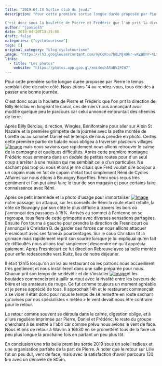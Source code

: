 ```yaml
---
title: "2019.04.18 Sortie club du jeudi"
description: "Pour cette première sortie longue durée proposée par Pierre le temps semblait être de notre côté. Nous étions 14 au rendez-vous, tous décidés à passer une bonne journée.

C'est donc sous la houlette de Pierre et Frédéric que l'on prit la direction de Billy Berclau en longeant le canal, ces derniers nous annonçant avoir modifié quelque peu le parcours car celui annoncé empruntait des chemins de terre."
author: "jpamielh"
date: 2019-04-20T13:35:08
draft: false
categories: ["cyclotourisme"]
tags: []
original_category: "blog-cyclotourisme"
image: "https://lh3.googleusercontent.com/9yCqKou7h8LMjR9kr-wKZ8BhP-KLt8IWveSOuMGK0hV3mVwQQ-g6YS5xLcMYB1F7j73j8vEo60gtHbA0OLeFHn0dRWvAH5IJfKUX8By6eeQo82PsmYDbZl9Pt8AHBX8t60dLo5Coy5kANgHQ6uQFyZ27ijhB1XCeiANy7Jku5xNwylmk89cspwAA2dbS622IqWvEkeZURI57apKh96CeaWSGvsOG_BawC9hHSVgwYS8t3dMx-JD_o2ZrLEruJQHlIZpLAB3kiEnqx1bjXQKQ-4IfXBtDPR3WpCXdF5Mcg0572oBMXPBgxyBxik8_jIzVtCNy2DZz4MtaY8BUbZqpQ9Cc3JgwHet_TnC8--cDId-esuJrAdp0xe6vZGuqFHnujjxO5iFrypGenbM8UkGqcnuPnjAowMbeXmx2sgYsKzWZQ3IcjkKFmetOPzhwPrMzEhw8xVwKdeCzZQ4cqtqRkPsBjU5adRjehY2hCs_1tWlvQFUCgUdm2lpKAnrv8i1TQzu2HV949NWqch5aim8OAa1DDa3ePriEEuxesIsT-4ykDMurwYItHZrMy0rMAbqvZbt1-m1qVcO84HidhKm0XFzhmXLQIfp5-0vulhhXvj64lpP_dE2LIYwqbBztUuVZLbnR-H02YgMPuv1TFlfgycHHARQuVqFA=w1024-h768-no"
links:
  - title: "Les photos"
    website: "https://photos.app.goo.gl/xmi4eqhARaBVJFCW7"
---
```


Pour cette première sortie longue durée proposée par Pierre le temps semblait être de notre côté. Nous étions 14 au rendez-vous, tous décidés à passer une bonne journée.

C'est donc sous la houlette de Pierre et Frédéric que l'on prit la direction de Billy Berclau en longeant le canal, ces derniers nous annonçant avoir modifié quelque peu le parcours car celui annoncé empruntait des chemins de terre.

<!--more-->

Après Billy Berclau, direction, Wingles, Bénifontaine pour aller sur Albin St Nazaire et la première grimpette de la journée avec la petite montée de Lorette où au sommet Daniel eut le temps de nous prendre en photo. Certes cette première partie de balade nous obligea à traverser plusieurs villages[![Image](https://lh3.googleusercontent.com/Cn7XkeFVA4binTlOKTO6YbW_nsp_zjPQ1SoiMq_E5cmwcc8J4XCDmfNTYUEodRkciSKneQoJcOE4oajyNs0dhm5bwH3351dU6F7psCY4K4ZyrvBh_16RTVoPGPDRW6Fv3ym8awGzCBcFDku_srxhylEYKcH60GRE9mNwLudG6IIEY_-pgq9Q5RT_yKzOa8gsMl0x1TnNN5jpw3IbECIUYWIg7983y2HiNRDCok67pUsgmbq_pgLnFWJd27YLDgfKiTM1wipIHkjWd8qihbAOILWdmshEzEVlxC0X5vmaC1wF9gZWwA78NWNxsqj3oRsX2RorbpVwecMA7Ee2zAVh9xaYPTLJIuFttXvFN9l2v3xUM4LgzqeXnzHOWhDslpCN2izwRlE4EhJSOn_cFY8QzaNF8M4V5-FmLMcW5Hj9pSPcPlt50FdkKetHrk_RtKDVrBBHfspzhdDDs1RW7sRhZ89rQSrrmxpNhBCVfyjkIduvpj_Qoo5YQwr-1k_g0U7Xsaic2LnHx_Q6WlgyS5DqMnEUlMn6IgCc-f3j5PFm6vvyIe846vFHP_CYntJhuUqnqBQKQMvW-H8tXW5Lroy2Y8K2MgrIsJM5Or4M4VcnfghHyAreuKnS1myRm7rFlAvnwjiMMWzOJkKELfA1iZvwERjiMAvsL-NvueEte5Dkwi7KPpl7bkAEjVG5TaOg9EYDhC_gash8ir8wEvc2FKFFfDTCOA=w500-h889-no)](https://lh3.googleusercontent.com/Cn7XkeFVA4binTlOKTO6YbW_nsp_zjPQ1SoiMq_E5cmwcc8J4XCDmfNTYUEodRkciSKneQoJcOE4oajyNs0dhm5bwH3351dU6F7psCY4K4ZyrvBh_16RTVoPGPDRW6Fv3ym8awGzCBcFDku_srxhylEYKcH60GRE9mNwLudG6IIEY_-pgq9Q5RT_yKzOa8gsMl0x1TnNN5jpw3IbECIUYWIg7983y2HiNRDCok67pUsgmbq_pgLnFWJd27YLDgfKiTM1wipIHkjWd8qihbAOILWdmshEzEVlxC0X5vmaC1wF9gZWwA78NWNxsqj3oRsX2RorbpVwecMA7Ee2zAVh9xaYPTLJIuFttXvFN9l2v3xUM4LgzqeXnzHOWhDslpCN2izwRlE4EhJSOn_cFY8QzaNF8M4V5-FmLMcW5Hj9pSPcPlt50FdkKetHrk_RtKDVrBBHfspzhdDDs1RW7sRhZ89rQSrrmxpNhBCVfyjkIduvpj_Qoo5YQwr-1k_g0U7Xsaic2LnHx_Q6WlgyS5DqMnEUlMn6IgCc-f3j5PFm6vvyIe846vFHP_CYntJhuUqnqBQKQMvW-H8tXW5Lroy2Y8K2MgrIsJM5Or4M4VcnfghHyAreuKnS1myRm7rFlAvnwjiMMWzOJkKELfA1iZvwERjiMAvsL-NvueEte5Dkwi7KPpl7bkAEjVG5TaOg9EYDhC_gash8ir8wEvc2FKFFfDTCOA=w500-h889-no) mais nous savions que rapidement nous allions retrouver le calme de la campagne et quelques difficultés. Après cette première montagne Frédéric nous emmena dans un dédale de petites routes pour d'un seul coup s'arrêter à une maison qui me semblait celle d'un particulier. Ne sachant pas trop où nous étions je me disais que Fred voulait dire bonjour à un copain mais en fait de copain c'était tout simplement Rémi de Cycles Affaires car nous étions à Bouvigny Boyeffles. Rémi nous reçus très gentiment et l'on put ainsi faire le tour de son magasin et pour certains faire connaissance avec Rémi.

Après ce petit intermède et la photo d'usage pour immortaliser [![Image](https://lh3.googleusercontent.com/lUj6XaIcfGCoZt6KeCc-MkLSIUU8uSdjubs4G63ehysM2XzQqbWG7HHX2r3S_t7kiFtB-1Jg9OiDwEo4-7EX16IBntZk_pFJntcZcFECYD-5_stDV7mzz05isct2WpC6OiAIcVBlE9OKLeiFyqXtavMcqr_XLaDvI8vmqmjB1HaDf-a4EMf74yESVq1PfInl_phPPUb7wlmdnkSSLnnX7JIqbEYP_RoLsPo7VTHyzUUymcjSUmICnSPJhcRNaUDg_LrCzK1HJkYIT6BsTRNy3K6RfapenlVRZg2l-rDxJceh5zEHGp4qbv6CjpjO8pne3t5TdB4xVi4ORa97sz_wzZN2UH2j5sTM9kvxKlrDnywFfPv9aQWVIJBqwy7d_bqtZF7P9MH1e_uN35vged2fkbwXefB7a1knYs-SUPxFog321QYOzXgGPvQy-i-k9JPzsx4MlaqiuNVw6yU5BVsp_v1VgYlXTY4log3cjDOiRMkDF8ScQ02vZDVpcS-saaW4mRv5YsNvA-3PXTWU6mW98L_Zjqz3zZVOAEnFPxwe_A2nZRH7yq3dhqf54hFKWFh0gAlVcm8kVXx_pveeEE6w9H4iBkpngfebuFmPEVAi96TEBAXa6fAG1HDgz84kjGOajEkwNydLxhoWImyobl7nAgAqkTP40RGhobCGaAaSLAXlzmeAZAVtcJUwxhJ81FyqMTSfm2CoyBJqlL0TeaJu4pQb2g=w1024-h768-no)](https://lh3.googleusercontent.com/lUj6XaIcfGCoZt6KeCc-MkLSIUU8uSdjubs4G63ehysM2XzQqbWG7HHX2r3S_t7kiFtB-1Jg9OiDwEo4-7EX16IBntZk_pFJntcZcFECYD-5_stDV7mzz05isct2WpC6OiAIcVBlE9OKLeiFyqXtavMcqr_XLaDvI8vmqmjB1HaDf-a4EMf74yESVq1PfInl_phPPUb7wlmdnkSSLnnX7JIqbEYP_RoLsPo7VTHyzUUymcjSUmICnSPJhcRNaUDg_LrCzK1HJkYIT6BsTRNy3K6RfapenlVRZg2l-rDxJceh5zEHGp4qbv6CjpjO8pne3t5TdB4xVi4ORa97sz_wzZN2UH2j5sTM9kvxKlrDnywFfPv9aQWVIJBqwy7d_bqtZF7P9MH1e_uN35vged2fkbwXefB7a1knYs-SUPxFog321QYOzXgGPvQy-i-k9JPzsx4MlaqiuNVw6yU5BVsp_v1VgYlXTY4log3cjDOiRMkDF8ScQ02vZDVpcS-saaW4mRv5YsNvA-3PXTWU6mW98L_Zjqz3zZVOAEnFPxwe_A2nZRH7yq3dhqf54hFKWFh0gAlVcm8kVXx_pveeEE6w9H4iBkpngfebuFmPEVAi96TEBAXa6fAG1HDgz84kjGOajEkwNydLxhoWImyobl7nAgAqkTP40RGhobCGaAaSLAXlzmeAZAVtcJUwxhJ81FyqMTSfm2CoyBJqlL0TeaJu4pQb2g=w1024-h768-no)notre passage, on attaqua, sur les conseils de Rémi la route étant refaite, la côte de Bouvigny par son côté le plus difficile à travers les bois où j'annonçai des passages à 15%. Arrivés au sommet à l'antenne on se regroupa, tous fiers de cette grimpette avec diverses sensations partagées. Ensuite l'on tourna à gauche pour prendre la direction de Fresnicourt où j'annonçai à Christian B. de garder des forces car nous allions attaquer Fresnicourt avec ses fameux pourcentages. Sur le coup Christian fit la grimace mais rapidement reprit son sourire lorsque je lui expliquai qu'en fait de difficultés nous allions tout simplement descendre ce qu'il apprécia gaiement. Après Fresnicourt ce fut direction Rebreuve avec sa belle montée pour enfin redescendre vers Ruitz, lieu de notre déjeuner.

Il était 12h15 lorsqu'on arriva au restaurant où les patrons nous accueillirent très gentiment et nous installèrent dans une salle préparée pour nous. Chacun prit son temps de se dévêtir et de s’installer [![Image](https://lh3.googleusercontent.com/t8sTmyGRYPXe_JAWPR-gPPxhZxzcW__rmobJ5LgBknlRUc8s47d41tvODbMQOaCWyJNnvFyFCEs1ME83vbQMsg0ve22JToM_u0MvMciM4kYGkgEj7mQvyRRfk3DNwYR1QLfiGn7pVqBj9WYo7MTrWKWfrNr_HDyBIWf5-uE_skWGLUloqgw3m7AcYpyFaML7c-MhFmuo_gqwoxIStXeQZIWUnYRSy2Rnx_fQQgp0zSKLSqisS5ZP6i-Q2ThhAxXuf_hnTSvMb4F7fNfqiRqWTSNGtpwXrq3asPIuRg58Cd_-wPF5rF0rdFqjCt9bx4wOndFB4N5948-7HXttU_DvyT057k4rFEp08uw_SqWzEZjCMhP81Se53PNeUFX4vseKm4ycJKvEiF2miLDIYNNgqDAb-obSeLAY--cKix3uue0b4RdkNdvZKKNjRQPUv106hw7ERl2G94qEzXYjRicqdUIdwrgnqXIp9sW7GGxgG48rnREaJk6Gv2kA-61MmuVhyKGcfIL-zDHhULVl8IBu_yatAcHfqPzKK3ykcRB1p7Vv5nZuwYu81A65doKMezLIOcB7nYtGQRVrWcG31PP8hAvNfw4V-3HGoWKpgY81R4J7xIT_W2wtItXmtMbFIdX7kXofXJFU7yrUKa7spYaNCRUGWhpQraeeFfnB8z1Y9Qj8DPse_vWoogG33OXEPcZS5osJcEoGbH7r8yW4nTk3-39E-Q=w1024-h768-no)](https://lh3.googleusercontent.com/t8sTmyGRYPXe_JAWPR-gPPxhZxzcW__rmobJ5LgBknlRUc8s47d41tvODbMQOaCWyJNnvFyFCEs1ME83vbQMsg0ve22JToM_u0MvMciM4kYGkgEj7mQvyRRfk3DNwYR1QLfiGn7pVqBj9WYo7MTrWKWfrNr_HDyBIWf5-uE_skWGLUloqgw3m7AcYpyFaML7c-MhFmuo_gqwoxIStXeQZIWUnYRSy2Rnx_fQQgp0zSKLSqisS5ZP6i-Q2ThhAxXuf_hnTSvMb4F7fNfqiRqWTSNGtpwXrq3asPIuRg58Cd_-wPF5rF0rdFqjCt9bx4wOndFB4N5948-7HXttU_DvyT057k4rFEp08uw_SqWzEZjCMhP81Se53PNeUFX4vseKm4ycJKvEiF2miLDIYNNgqDAb-obSeLAY--cKix3uue0b4RdkNdvZKKNjRQPUv106hw7ERl2G94qEzXYjRicqdUIdwrgnqXIp9sW7GGxgG48rnREaJk6Gv2kA-61MmuVhyKGcfIL-zDHhULVl8IBu_yatAcHfqPzKK3ykcRB1p7Vv5nZuwYu81A65doKMezLIOcB7nYtGQRVrWcG31PP8hAvNfw4V-3HGoWKpgY81R4J7xIT_W2wtItXmtMbFIdX7kXofXJFU7yrUKa7spYaNCRUGWhpQraeeFfnB8z1Y9Qj8DPse_vWoogG33OXEPcZS5osJcEoGbH7r8yW4nTk3-39E-Q=w1024-h768-no)et les boutades commencèrent à jaillir surtout avec la rivalité entre les buveurs de bière et les amateurs de rouge. Ce fut comme toujours un moment agréable et je pense apprécié de tous. Il approchait 14h et le restaurant commençait à se vider il était donc pour nous le temps de se remettre en route sachant qu'avisés par nos spécialistes «&nbsp;météo&nbsp;» le vent devait nous être contraire pour le retour.

Le retour comme souvent se déroula dans le calme, digestion oblige, et à allure régulière imprimée par Pierre, Daniel et Frédéric, le reste du groupe cherchant à se mettre à l'abri car comme prévu nous avions le vent de face. Nous étions de retour à Wavrin à 16h30 en se promettent tous de la faire un peu plus longue la prochaine fois en partant un peu plus tôt.

En conclusion une très belle première sortie 2019 sous un soleil radieux et une organisation parfaite de la part de Pierre. A noter que le retour sur Lille fut un peu dur, vent de face, mais avec la satisfaction d'avoir parcouru 130 km avec un dénivelé de 805m.